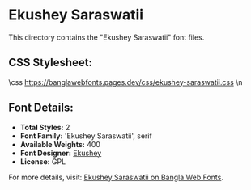 # Ekushey Saraswatii

This directory contains the "Ekushey Saraswatii" font files.

## CSS Stylesheet:

\css
https://banglawebfonts.pages.dev/css/ekushey-saraswatii.css
\n
## Font Details:
- **Total Styles:** 2
- **Font Family:** 'Ekushey Saraswatii', serif
- **Available Weights:** 400
- **Font Designer:** [Ekushey](https://ekushey.org/)
- **License:** GPL

For more details, visit: [Ekushey Saraswatii on Bangla Web Fonts](https://banglawebfonts.pages.dev/ekushey-saraswatii/#about).